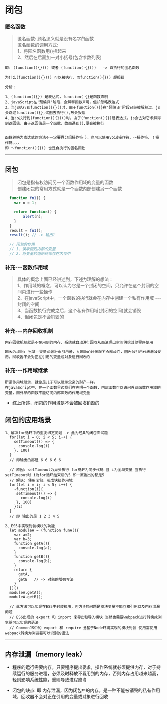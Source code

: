 # 闭包
### 匿名函数
> 匿名函数: 顾名思义就是没有名字的函数<br>
匿名函数的调用方式:<br>
1、将匿名函数用()括起来<br>
2、然后在后面加一对小括号(包含参数列表)

```$xslt
即: (function(){})() 或者 (function(){}())   -> 自执行的匿名函数

为什么(function(){})() 可以被执行，而function(){}() 却报错

分析：

1、(function(){}) 是表达式，function(){}是函数声明
2、javaScript在'预编译'阶段，会解释函数声明，但却忽略表达式
3、当js执行到function(){}()时，由于function(){}在'预编译'阶段已经被解释过，js会跳过function(){},试图去执行(),故会报错
4、当js执行到(function(){})()时，由于(function(){})是表达式，js会去对它求解得到返回值，由于返回值是一个函数，故而遇到(),便会被执行


函数转换为表达式的方法不一定要靠分组操作符()，也可以使用void操作符、～操作符、！操作符、、、、
即 ～function(){}() 也是自执行的匿名函数
```
------------------------------------------------------------------
## 闭包
> 闭包是指有权访问另一个函数作用域的变量的函数 <br>
创建闭包的常用方式就是一个函数内部创建另一个函数

```js
  function fn1() {
    var n = 1;

    return function() {
        alert(n);
    }
  }
  result = fn1();
  result(); // -> 输出1
  
  // 闭包的作用
  // 1、读取函数内部的变量
  // 2、将变量的值始终保存在内存中
``` 
### 补充---函数作用域
>具体的概念上面已经讲述到，下述为理解的想法：<br>
 1、作用域的概念，可以认为它是一个封闭的空间，只允许在这个封闭的空间内进行一些操作<br>
 2、在javaScript中，一个函数的执行就会在内存中创建一个私有作用域 --- 封闭的空间<br>
 3、当函数执行完成之后，这个私有作用域(封闭的空间)就会销毁<br>
 4、但闭包是不会销毁的

### 补充---内存回收机制
```$xslt
内存回收机制就是不在用到的内存，系统就自动进行回收从而清理出空间供给其他程序使用

回收的规则: 当某一变量或者对象引用着，在回收的时候就不会释放它，因为被引用代表着被使用，回收器不会对正在引用的变量或对象进行回收的
```
### 补充---作用域继承
```$xslt
所谓作用域继承，就像是儿子可以继承父亲的财产一样。
在javaScript中，在一个函数里边我们在声明一个函数，内部函数可以访问外部函数作用域的变量，而外部的函数不能访问内部函数的作用域变量
```
* 综上所述，闭包的作用域是不会被回收销毁的

## 闭包的应用场景
```$xslt
1、解决for循环中的重复绑定问题 -> 此为经典的闭包面试题
  for(let i = 0; i < 5; i++) {
    setTimeout(() => {
      console.log(i)
    }, 100)
  }
  // 即输出的都是 6 6 6 6 6
    
  // 原因: setTimeout为异步执行 for循环为同步代码 且 i为全局变量 当执行setTimeout时 i为for循环结束后的5 即一直输出的都是5
  // 解决: 使用闭包，形成块级作用域
  for(let i = i; i < 5; i++) {
    ~function(i){      
     setTimeout(() => {
       console.log(i)
     }, 100)     
    }(i)
  }
  // 即 输出的是 1 2 3 4 5 
```
```$xslt
2、ES5中实现封装模块的功能
  let moduleA = (function funA(){
    var a=2;
    var b=3;
    function getA(){
      console.log(a);
    }
    function getB(){
      console.log(b);
    }
    return {
      getA,
      getB   // -> 对象的增强写法
    }
  })()
  moduleA.getA();
  moduleA.getB();
  
  // 此方法可以实现在ES5中封装模块，但方法的问题是模块变量不能互相引用以及内存泄漏问题
  // ES6出现的 export 和 inport 来导出和导入模块 当然也需要webpack进行转换成浏览器可以实现的语法
  // CommonJS中的 export 和 require 是基于Node环境实现的模块封装 使用需使用webpack转换为浏览器可以识别的语法
```

------------------------------------------------------------------
## 内存泄漏（memory leak）

* 程序的运行需要内存，只要程序提出要求，操作系统就必须提供内存，对于持续运行的服务进程，必须及时释放不再用到的内存，否则内存占用越来越高，轻则影响系统性能，重则导致进程崩溃

* 闭包的缺点: 即 内存泄漏，因为闭包中的内存，是一种不能被销毁的私有作用域，回收器不会对正在引用的变量或对象进行回收

